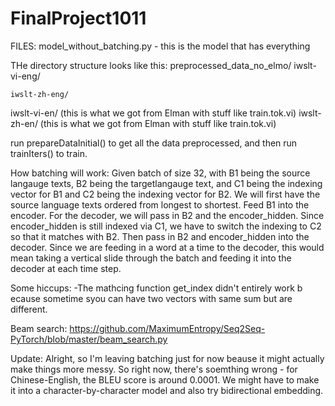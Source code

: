 # FinalProject1011

FILES: 
model_without_batching.py - this is the model that has everything

THe directory structure looks like this:
preprocessed_data_no_elmo/
	iwslt-vi-eng/

	iwslt-zh-eng/

iwslt-vi-en/ (this is what we got from Elman with stuff like train.tok.vi)
iwslt-zh-en/ (this is what we got from Elman with stuff like train.tok.vi)

run prepareDataInitial() to get all the data preprocessed, and then run trainIters() to train. 




How batching will work: 
Given batch of size 32, with B1 being the source langauge texts, B2 being the targetlangauge text, and C1 being the indexing vector for B1 and C2 being the indexing vector for B2. 
We will first have the source language texts ordered from longest to shortest. Feed B1 into the encoder. 
For the decoder, we will pass in B2 and the encoder_hidden. Since encoder_hidden is still indexed via C1, we have to switch the indexing to C2 so that it matches with B2. Then pass in B2 and encoder_hidden into the decoder. Since we are feeding in a word at a time to the decoder, this would mean taking a vertical slide through the batch and feeding it into the decoder at each time step. 


Some hiccups: 
-The mathcing function get_index didn't entirely work b ecause sometime syou can have two vectors with 
same sum but are different. 

Beam search:  https://github.com/MaximumEntropy/Seq2Seq-PyTorch/blob/master/beam_search.py


Update: Alright, so I'm leaving batching just for now beause it might actually make things more messy. So right now, there's soemthing wrong - for Chinese-English, the BLEU score is around 0.0001. We might have to make it into a character-by-character model and also try bidirectional embedding. 

